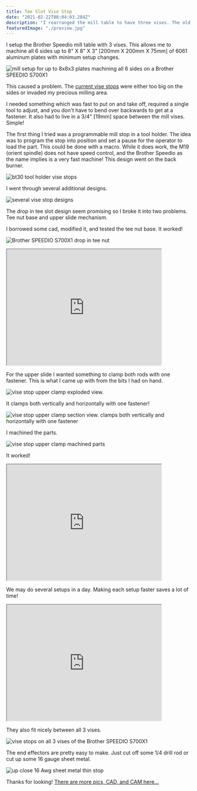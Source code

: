 ```yaml
---
title: Tee Slot Vise Stop
date: "2021-02-22T08:04:03.284Z"
description: "I rearranged the mill table to have three vises. The old vise stops did not work anymore so I designed and machined new ones!"
featuredImage: "./preview.jpg"
---
```


I setup the Brother Speedio mill table with 3 vises. This allows me to machine all 6 sides up to 8" X 8" X 3" [200mm X 200mm X 75mm] of 6061 aluminum plates with minimum setup changes.

<img class="blog-img" src="https://circuit-case-blog.s3-us-west-1.amazonaws.com/2021-02-22-tee-slot-vise-stop/brother-speedio-s700x1-3-vise-6-side-setup.JPG" alt="mill setup for up to 8x8x3 plates machining all 6 sides on a Brother SPEEDIO
S700X1"><br/>

This caused a problem. The <a href="https://www.google.com/search?q=mill+vise+stop&tbm=isch&ved=2ahUKEwjL9e6s8PvuAhUUqZ4KHWplADAQ2-cCegQIABAA" target="_blank" rel="noopener noreferrer">current vise stops</a> were either too big on the sides or invaded my precious milling area.

I needed something which was fast to put on and take off, required a single tool to adjust, and you don't have to bend over backwards to get at a fastener. It also had to live in a 3/4" [19mm] space between the mill vises. Simple!

The first thing I tried was a programmable mill stop in a tool holder. The idea was to program the stop into position and set a pause for the operator to load the part. This could be done with a macro. While it does work, the M19 (orient spindle) does not have speed control, and the Brother Speedio as the name implies is a very fast machine! This design went on the back burner.

<img class="blog-img" src="https://circuit-case-blog.s3-us-west-1.amazonaws.com/2021-02-22-tee-slot-vise-stop/BT30-tool-stop.jpg" alt="bt30 tool holder vise stops"><br/>

I went through several additional designs.

<img class="blog-img" src="https://circuit-case-blog.s3-us-west-1.amazonaws.com/2021-02-22-tee-slot-vise-stop/several-different-vise-stop-designs.JPG" alt="several vise stop designs"><br/>

The drop in tee slot design seem promising so I broke it into two problems. Tee nut base and upper slide mechanism.

I borrowed some cad, modified it, and tested the tee nut base. It worked!

<img class="blog-img" src="https://circuit-case-blog.s3-us-west-1.amazonaws.com/2021-02-22-tee-slot-vise-stop/brother-speedio-s700x1-drop-in-tee-nut.gif" alt="Brother SPEEDIO S700X1 drop in tee nut"><br/>

<iframe width="420" height="315"
src="https://youtube.com/embed/Rz8K39YknvY?controls=0">
</iframe>

For the upper slide I wanted something to clamp both rods with one fastener. This is what I came up with from the bits I had on hand.

<img class="blog-img" src="https://circuit-case-blog.s3-us-west-1.amazonaws.com/2021-02-22-tee-slot-vise-stop/upper-slide-stop-exploded.JPG" alt="vise stop upper clamp exploded view."><br/>

It clamps both vertically and horizontally with one fastener!

<img class="blog-img" src="https://circuit-case-blog.s3-us-west-1.amazonaws.com/2021-02-22-tee-slot-vise-stop/upper-slide-stop-section.JPG" alt="vise stop upper clamp section view. clamps both vertically and horizontally with one fastener"><br/>

I machined the parts.

<img class="blog-img" src="https://circuit-case-blog.s3-us-west-1.amazonaws.com/2021-02-22-tee-slot-vise-stop/components-upper-slide.jpg" alt="vise stop upper clamp machined parts"><br/>

It worked!

<iframe width="420" height="315"
src="https://youtube.com/embed/XQF_gbC1F5k?controls=0">
</iframe>

We may do several setups in a day. Making each setup faster saves a lot of time!

<iframe width="420" height="315"
src="https://youtube.com/embed/RGDaxueL3bs?controls=0">
</iframe>

They also fit nicely between all 3 vises.

<img class="blog-img" src="https://circuit-case-blog.s3-us-west-1.amazonaws.com/2021-02-22-tee-slot-vise-stop/vise-stops-on-all-3-vises.jpg" alt="vise stops on all 3 vises of the Brother SPEEDIO S700X1"><br/>

The end effectors are pretty easy to make. Just cut off some 1/4 drill rod or cut up some 16 gauge sheet metal.

<img class="blog-img" src="https://circuit-case-blog.s3-us-west-1.amazonaws.com/2021-02-22-tee-slot-vise-stop/preview.jpg" alt="up close 16 Awg sheet metal thin stop"><br/>

Thanks for looking! <a href="https://cad.onshape.com/documents/09de32e25b0643d725474b95/w/39d498b446f83df34d49e285/e/e3d45c397bcca88d34c7d011" target="_blank" rel="noopener noreferrer">There are more pics, CAD, and CAM here...</a>
